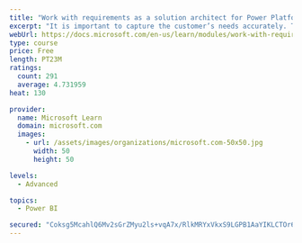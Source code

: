 ```yaml
---
title: "Work with requirements as a solution architect for Power Platform and Dynamics 365"
excerpt: "It is important to capture the customer’s needs accurately. This module explains how to capture requirements and identify functional and non-functional items."
webUrl: https://docs.microsoft.com/en-us/learn/modules/work-with-requirements/
type: course
price: Free
length: PT23M
ratings:
  count: 291
  average: 4.731959
heat: 130

provider:
  name: Microsoft Learn
  domain: microsoft.com
  images:
    - url: /assets/images/organizations/microsoft.com-50x50.jpg
      width: 50
      height: 50

levels:
  - Advanced

topics:
  - Power BI

secured: "Coksg5McahlQ6Mv2sGrZMyu2ls+vqA7x/RlkMRYxVkxS9LGPB1AaYIKLCTOr68HVUJ0AHgOEIG2BXekXpfHyxB1p7WA5i0+HIWPMfGxTxTPcvQI8PxyD5fKZ4XzMuepfaYmgjlGjsTqrF5wx8X0ImKwk9eFDWKk2aePE6hG0kXYp/6UnxS+r/PgxXFrZxoJxiEtHtPh4KPW/GCmU0IeCoNsU5XsGWFQyfHZMevdm5uvCLtHDWcS9YXNQpE+vr78r7xUDLTsF9r3WdUuvq842eZyjAZJaCYZrO2lBrDDqXn+IXIrF22d0gVjgJuzMIFdTk69TRAdj8yiFh9Uo1cjg8dTYuwaKtaG/Wcr5xlb1by6rcRLrIVoAq6PyqkprM86aVQKFkWRt25Fp6RHzb401xmTWPBAgbrzsvAakdLoihH0=;uRBqwF9yCuETKbJ0EEaT0Q=="
---
```


